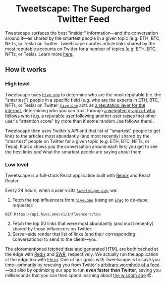 <h1 align='center'>Tweetscape: The Supercharged Twitter Feed</h1>

Tweetscape surfaces the best "insider" information—and the conversation around it—as shared by the smartest people in a given topic (e.g. ETH, BTC, NFTs, or Tesla) on Twitter.
Tweetscape curates article links shared by the most reputable accounts on Twitter for a number of topics (e.g. ETH, BTC, NFTs, or Tesla).
Learn more [here](https://www.roote.co/tweetscape).

## How it works

### High level

Tweetscape uses [`hive.one`](https://hive.one) to determine who are the most reputable (i.e. the "smartest") people in a specific field (e.g. who are the experts in ETH, BTC, NFTs, or Tesla) on Twitter; [`hive.one`](https://hive.one) acts as [a reputation layer for the internet](https://borgcollective.notion.site/About-15b9db2c1f414cf998c5abc58b715176), determining who you can trust through [a weighted graph of who follows who](https://borgcollective.notion.site/FAQ-5434e4695d60456cb481acb98bb88b18) (e.g. a reputable user following another user raises that other user's "attention score" by more than if some random Joe follows them).

Tweetscape then uses Twitter's API and that list of "smartest" people to get links to the articles most abundantly (and most recently) shared by the "smartest" people on Twitter for a given topic (e.g. ETH, BTC, NFTs, or Tesla).
It also shows you the conversation around each link; you get to see the best links *and* what the smartest people are saying about them.

### Low level

Tweetscape is a full-stack React application built with [Remix](https://remix.run) and React Router.

Every 24 hours, when a user visits [`tweetscape.com`](https://tweetscape.com), we:
1. Fetch the top influencers from [`hive.one`](https://docs.hive.one/core-resources/top-influencers) (using an [`ETag`](https://docs.hive.one/using-etags) to de-dupe requests): 

`GET https://api.hive.one/v1/influencers/top`

2. Fetch the top 50 links that were most abundantly (and most recently) shared by those influencers on Twitter:
3. Server-side render that list of links (and their corresponding conversations) to send to the client—you.

The aforementioned fetched data and generated HTML are both cached at the edge with [Redis](https://redis.com) and [SWR](https://developer.mozilla.org/en-US/docs/Web/HTTP/Headers/Cache-Control#stale-while-revalidate), respectively.
We actually run the application at the edge too with [Fly.io](https://fly.io/docs/reference/regions).
One of our goals with Tweetscape is to save you time—primarily by rescuing you from Twitter's [arbitrary wormhole of a feed](https://www.roote.co/tweetscape/vision)—but also by optimizing our app to run **even faster than Twitter**, saving you milliseconds that you can then spend learning about [the wisdom age](https://www.roote.co/wisdom-age) 😎.

